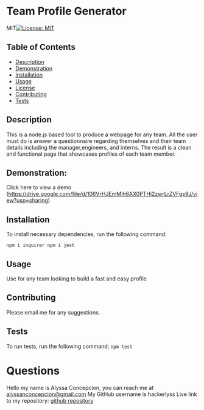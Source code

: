 # Team Profile Generator
MIT[![License: MIT](https://img.shields.io/badge/License-MIT-yellow.svg)](https://opensource.org/licenses/MIT) 
## Table of Contents 
- [Description](#description)
- [Demonstration](#demonstration)
- [Installation](#installation)
- [Usage](#usage)
- [License](#license)
- [Contributing](#contributing)
- [Tests](#tests)


## Description 
This is a node.js based tool to produce a webpage for any team. All the user must do is answer a questionnaire regarding themselves and their team details including the manager,engineers, and interns. The result is a clean and functional page that showcases profiles of each team member.

## Demonstration:
Click here to view a demo (https://drive.google.com/file/d/106VrHJEmMih6AX0PTHi2zwrLrZVFgs9J/view?usp=sharing)

## Installation
To install necessary dependencies, run the following command:

`npm i inquirer
npm i jest
`

## Usage
Use for any team looking to build a fast and easy profile
    
## Contributing
Please email me for any suggestions.

## Tests
To run tests, run the following command:
`
npm test
`

# Questions
Hello my name is Alyssa Concepcion, you can reach me at alyssanconcepcion@gmail.com
My GitHub username is hackerlyss
Live link to my repository: [github repository](https://github.com/hackerlyss/TeamProfileGenerator)


